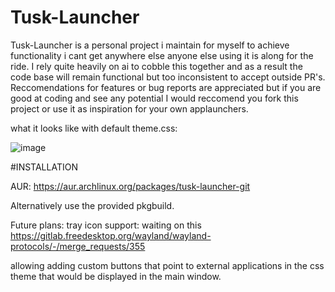 # Tusk-Launcher
Tusk-Launcher is a personal project i maintain for myself to achieve functionality i cant get anywhere else anyone else using it is along for the ride.
I rely quite heavily on ai to cobble this together and as a result the code base will remain functional but too inconsistent to accept outside PR's.
Reccomendations for features or bug reports are appreciated but if you are good at coding and see any potential I would reccomend you fork this project or use it as inspiration for your own applaunchers.


what it looks like with default theme.css:

![image](https://github.com/user-attachments/assets/1c9462c7-0d7f-4194-97b9-b8a1ed05a641)




#INSTALLATION

AUR: https://aur.archlinux.org/packages/tusk-launcher-git

Alternatively use the provided pkgbuild.




Future plans:
tray icon support: waiting on this https://gitlab.freedesktop.org/wayland/wayland-protocols/-/merge_requests/355

allowing adding custom buttons that point to external applications in the css theme that would be displayed in the main window.

